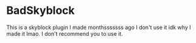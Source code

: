 # BadSkyblock
This is a skyblock plugin I made monthsssssss ago I don't use it idk why I made it lmao. I don't recommend you to use it.

